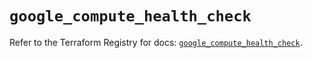 # `google_compute_health_check`

Refer to the Terraform Registry for docs: [`google_compute_health_check`](https://registry.terraform.io/providers/hashicorp/google/6.13.0/docs/resources/compute_health_check).
